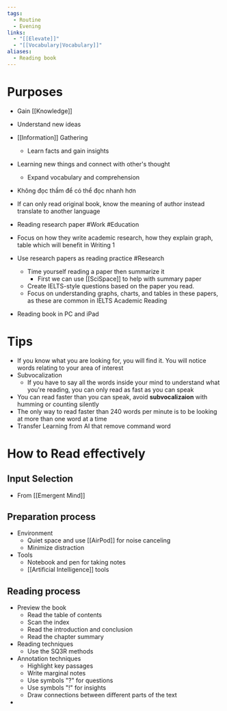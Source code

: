 ```yaml
---
tags:
  - Routine
  - Evening
links:
  - "[[Elevate]]"
  - "[[Vocabulary|Vocabulary]]"
aliases:
  - Reading book
---
```

# Purposes

- Gain [[Knowledge]]
- Understand new ideas
- [[Information]] Gathering
	- Learn facts and gain insights
- Learning new things and connect with other's thought
	- Expand vocabulary and comprehension
- Không đọc thầm để có thể đọc nhanh hơn

- If can only read original book, know the meaning of author instead translate to another language



- Reading research paper #Work #Education
- Focus on how they write academic research, how they explain graph, table which will benefit in Writing 1
- Use research papers as reading practice #Research
	- Time yourself reading a paper then summarize it
		- First we can use [[SciSpace]] to help with summary paper
	- Create IELTS-style questions based on the paper you read.
	- Focus on understanding graphs, charts, and tables in these papers, as these are common in IELTS Academic Reading

- Reading book in PC and iPad

# Tips

- If you know what you are looking for, you will find it. You will notice words relating to your area of interest
- Subvocalization
	- If you have to say all the words inside your mind to understand what you're reading, you can only read as fast as you can speak
- You can read faster than you can speak, avoid **subvocalizaion** with humming or counting silently
- The only way to read faster than 240 words per minute is to be looking at more than one word at a time
- Transfer Learning from AI that remove command word

# How to Read effectively

## Input Selection

- From [[Emergent Mind]]

## Preparation process

- Environment
	- Quiet space and use [[AirPod]] for noise canceling
	- Minimize distraction
- Tools
	- Notebook and pen for taking notes
	- [[Artificial Intelligence]] tools



## Reading process

- Preview the book
	- Read the table of contents
	- Scan the index
	- Read the introduction and conclusion
	- Read the chapter summary
- Reading techniques
	- Use the SQ3R methods
- Annotation techniques
	- Highlight key passages
	- Write marginal notes
	- Use symbols "?" for questions
	- Use symbols "!" for insights
	- Draw connections between different parts of the text
- 
